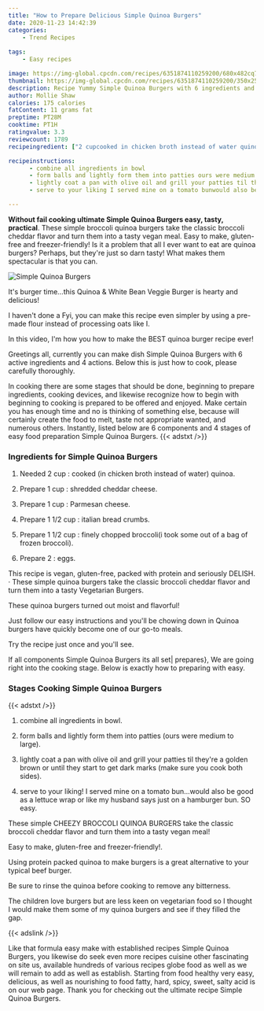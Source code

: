 ```yaml
---
title: "How to Prepare Delicious Simple Quinoa Burgers"
date: 2020-11-23 14:42:39
categories:
    - Trend Recipes
    
tags:
    - Easy recipes

image: https://img-global.cpcdn.com/recipes/6351874110259200/680x482cq70/simple-quinoa-burgers-recipe-main-photo.jpg
thumbnail: https://img-global.cpcdn.com/recipes/6351874110259200/350x250cq70/simple-quinoa-burgers-recipe-main-photo.jpg
description: Recipe Yummy Simple Quinoa Burgers with 6 ingredients and 4 stages of easy cooking.
author: Mollie Shaw
calories: 175 calories
fatContent: 11 grams fat
preptime: PT28M
cooktime: PT1H
ratingvalue: 3.3
reviewcount: 1789
recipeingredient: ["2 cupcooked in chicken broth instead of water quinoa", "1 cupshredded cheddar cheese", "1 cupParmesan cheese", "1 1/2 cupitalian bread crumbs", "1 1/2 cupfinely chopped broccolii took some out of a bag of frozen broccoli", "2eggs"]

recipeinstructions: 
      - combine all ingredients in bowl 
      - form balls and lightly form them into patties ours were medium to large 
      - lightly coat a pan with olive oil and grill your patties til theyre a golden brown or until they start to get dark marks make sure you cook both sides 
      - serve to your liking I served mine on a tomato bunwould also be good as a lettuce wrap or like my husband says just on a hamburger bun SO easy

---
```




**Without fail cooking ultimate Simple Quinoa Burgers easy, tasty, practical**. These simple broccoli quinoa burgers take the classic broccoli cheddar flavor and turn them into a tasty vegan meal. Easy to make, gluten-free and freezer-friendly! Is it a problem that all I ever want to eat are quinoa burgers? Perhaps, but they&#39;re just so darn tasty! What makes them spectacular is that you can.


![Simple Quinoa Burgers](https://img-global.cpcdn.com/recipes/6351874110259200/680x482cq70/simple-quinoa-burgers-recipe-main-photo.jpg "Simple Quinoa Burgers")



It&#39;s burger time…this Quinoa &amp; White Bean Veggie Burger is hearty and delicious!

I haven&#39;t done a Fyi, you can make this recipe even simpler by using a pre-made flour instead of processing oats like I.

In this video, I&#39;m how you how to make the BEST quinoa burger recipe ever!


Greetings all, currently you can make dish Simple Quinoa Burgers with 6 active ingredients and 4 actions. Below this is just how to cook, please carefully thoroughly.

In cooking there are some stages that should be done, beginning to prepare ingredients, cooking devices, and likewise recognize how to begin with beginning to cooking is prepared to be offered and enjoyed. Make certain you has enough time and no is thinking of something else, because will certainly create the food to melt, taste not appropriate wanted, and numerous others. Instantly, listed below are 6 components and 4 stages of easy food preparation Simple Quinoa Burgers.
{{< adstxt />}}

### Ingredients for Simple Quinoa Burgers


1. Needed 2 cup : cooked (in chicken broth instead of water) quinoa.

1. Prepare 1 cup : shredded cheddar cheese.

1. Prepare 1 cup : Parmesan cheese.

1. Prepare 1 1/2 cup : italian bread crumbs.

1. Prepare 1 1/2 cup : finely chopped broccoli(i took some out of a bag of frozen broccoli).

1. Prepare 2 : eggs.


This recipe is vegan, gluten-free, packed with protein and seriously DELISH. · These simple quinoa burgers take the classic broccoli cheddar flavor and turn them into a tasty Vegetarian Burgers.

These quinoa burgers turned out moist and flavorful!

Just follow our easy instructions and you&#39;ll be chowing down in Quinoa burgers have quickly become one of our go-to meals.

Try the recipe just once and you&#39;ll see.


If all components Simple Quinoa Burgers its all set| prepares}, We are going right into the cooking stage. Below is exactly how to preparing with easy.

### Stages Cooking Simple Quinoa Burgers

{{< adstxt />}}


1. combine all ingredients in bowl.



1. form balls and lightly form them into patties (ours were medium to large).



1. lightly coat a pan with olive oil and grill your patties til they&#39;re a golden brown or until they start to get dark marks (make sure you cook both sides).



1. serve to your liking! I served mine on a tomato bun...would also be good as a lettuce wrap or like my husband says just on a hamburger bun. SO easy.




These simple CHEEZY BROCCOLI QUINOA BURGERS take the classic broccoli cheddar flavor and turn them into a tasty vegan meal!

Easy to make, gluten-free and freezer-friendly!.

Using protein packed quinoa to make burgers is a great alternative to your typical beef burger.

Be sure to rinse the quinoa before cooking to remove any bitterness.

The children love burgers but are less keen on vegetarian food so I thought I would make them some of my quinoa burgers and see if they filled the gap.


{{< adslink />}}

Like that formula easy make with established recipes Simple Quinoa Burgers, you likewise do seek even more recipes cuisine other fascinating on site us, available hundreds of various recipes globe food as well as we will remain to add as well as establish. Starting from food healthy very easy, delicious, as well as nourishing to food fatty, hard, spicy, sweet, salty acid is on our web page. Thank you for checking out the ultimate recipe Simple Quinoa Burgers.
